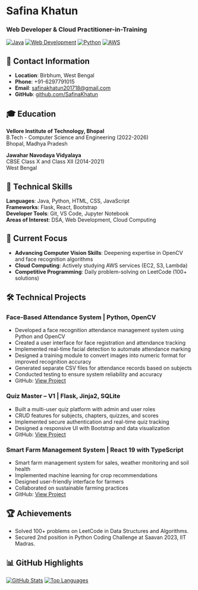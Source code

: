 # Safina Khatun
### Web Developer & Cloud Practitioner-in-Training

[![Java](https://img.shields.io/badge/Java-Core%20Language-blue?logo=java)](https://java.com)
[![Web Development](https://img.shields.io/badge/Web%20Development-Full--stack-brightgreen)](https://developer.mozilla.org)
[![Python](https://img.shields.io/badge/Python-OpenCV%20Projects-yellow?logo=python)](https://python.org)
[![AWS](https://img.shields.io/badge/AWS-Cloud%20Learning-orange?logo=amazonaws)](https://aws.amazon.com)

## 📍 Contact Information
- **Location**: Birbhum, West Bengal
- **Phone**: +91-6297791015
- **Email**: safinakhatun201718@gmail.com 
- **GitHub**: [github.com/SafinaKhatun](https://github.com/SafinaKhatun)

## 🎓 Education
**Vellore Institute of Technology, Bhopal**  
B.Tech - Computer Science and Engineering (2022-2026)  
Bhopal, Madhya Pradesh

**Jawahar Navodaya Vidyalaya**  
CBSE Class X and Class XII (2014-2021)  
West Bengal

## 🔧 Technical Skills
**Languages**: Java, Python, HTML, CSS, JavaScript  
**Frameworks**: Flask, React, Bootstrap  
**Developer Tools**: Git, VS Code, Jupyter Notebook  
**Areas of Interest**: DSA, Web Development, Cloud Computing 

## 🧠 Current Focus
- **Advancing Computer Vision Skills**: Deepening expertise in OpenCV and face recognition algorithms  
- **Cloud Computing**: Actively studying AWS services (EC2, S3, Lambda)  
- **Competitive Programming**: Daily problem-solving on LeetCode (100+ solutions)  

## 🛠️ Technical Projects

### Face-Based Attendance System | Python, OpenCV
- Developed a face recognition attendance management system using Python and OpenCV
- Created a user interface for face registration and attendance tracking
- Implemented real-time facial detection to automate attendance marking
- Designed a training module to convert images into numeric format for improved recognition accuracy
- Generated separate CSV files for attendance records based on subjects
- Conducted testing to ensure system reliability and accuracy
- GitHub: [View Project](https://github.com/SafinaKhatun) 

### Quiz Master – V1 | Flask, Jinja2, SQLite
- Built a multi-user quiz platform with admin and user roles
- CRUD features for subjects, chapters, quizzes, and scores
- Implemented secure authentication and real-time quiz tracking
- Designed a responsive UI with Bootstrap and data visualization
- GitHub: [View Project](https://github.com/SafinaKhatun) 

### Smart Farm Management System | React 19 with TypeScript
- Smart farm management system for sales, weather monitoring and soil health
- Implemented machine learning for crop recommendations
- Designed user-friendly interface for farmers
- Collaborated on sustainable farming practices
- GitHub: [View Project](https://github.com/SafinaKhatun) 

## 🏆 Achievements
- Solved 100+ problems on LeetCode in Data Structures and Algorithms.
- Secured 2nd position in Python Coding Challenge at Saavan 2023, IIT Madras.

## 📊 GitHub Highlights
[![GitHub Stats](https://github-readme-stats.vercel.app/api?username=SafinaKhatun&show_icons=true&theme=radical)](https://github.com/SafinaKhatun)
[![Top Languages](https://github-readme-stats.vercel.app/api/top-langs/?username=SafinaKhatun&layout=compact&theme=radical)](https://github.com/SafinaKhatun)
